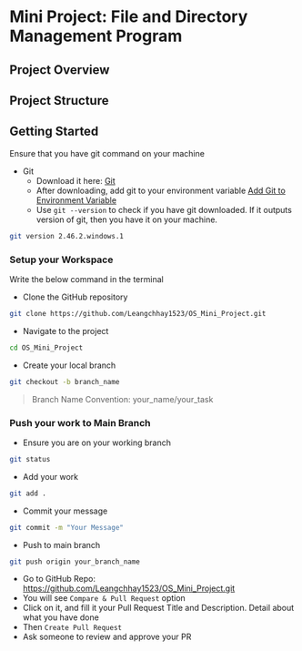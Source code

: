 # Mini Project: File and Directory Management Program
## Project Overview

## Project Structure

## Getting Started
Ensure that you have git command on your machine
- Git
  - Download it here: [Git](https://git-scm.com/)
  - After downloading, add git to your environment variable [Add Git to Environment Variable](https://www.answerlookup.com/how-add-git-windows-path-environment-variable)
  - Use `git --version` to check if you have git downloaded. If it outputs version of git, then you have it on your machine.
```bash
git version 2.46.2.windows.1
```
### Setup your Workspace
Write the below command in the terminal
- Clone the GitHub repository
```bash
git clone https://github.com/Leangchhay1523/OS_Mini_Project.git
```
- Navigate to the project
```bash
cd OS_Mini_Project
```
- Create your local branch
```bash
git checkout -b branch_name
```
> Branch Name Convention: your_name/your_task
  
### Push your work to Main Branch
- Ensure you are on your working branch
```bash
git status
```
- Add your work
```bash
git add .
```
- Commit your message
```bash
git commit -m "Your Message"
```
- Push to main branch
```bash
git push origin your_branch_name
```
- Go to GitHub Repo: https://github.com/Leangchhay1523/OS_Mini_Project.git
- You will see `Compare & Pull Request` option
- Click on it, and fill it your Pull Request Title and Description. Detail about what you have done
- Then `Create Pull Request`
- Ask someone to review and approve your PR
